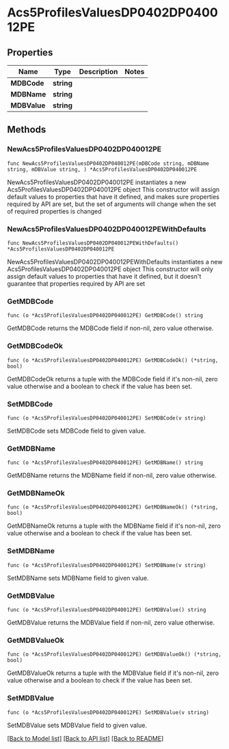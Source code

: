 # Acs5ProfilesValuesDP0402DP040012PE

## Properties

Name | Type | Description | Notes
------------ | ------------- | ------------- | -------------
**MDBCode** | **string** |  | 
**MDBName** | **string** |  | 
**MDBValue** | **string** |  | 

## Methods

### NewAcs5ProfilesValuesDP0402DP040012PE

`func NewAcs5ProfilesValuesDP0402DP040012PE(mDBCode string, mDBName string, mDBValue string, ) *Acs5ProfilesValuesDP0402DP040012PE`

NewAcs5ProfilesValuesDP0402DP040012PE instantiates a new Acs5ProfilesValuesDP0402DP040012PE object
This constructor will assign default values to properties that have it defined,
and makes sure properties required by API are set, but the set of arguments
will change when the set of required properties is changed

### NewAcs5ProfilesValuesDP0402DP040012PEWithDefaults

`func NewAcs5ProfilesValuesDP0402DP040012PEWithDefaults() *Acs5ProfilesValuesDP0402DP040012PE`

NewAcs5ProfilesValuesDP0402DP040012PEWithDefaults instantiates a new Acs5ProfilesValuesDP0402DP040012PE object
This constructor will only assign default values to properties that have it defined,
but it doesn't guarantee that properties required by API are set

### GetMDBCode

`func (o *Acs5ProfilesValuesDP0402DP040012PE) GetMDBCode() string`

GetMDBCode returns the MDBCode field if non-nil, zero value otherwise.

### GetMDBCodeOk

`func (o *Acs5ProfilesValuesDP0402DP040012PE) GetMDBCodeOk() (*string, bool)`

GetMDBCodeOk returns a tuple with the MDBCode field if it's non-nil, zero value otherwise
and a boolean to check if the value has been set.

### SetMDBCode

`func (o *Acs5ProfilesValuesDP0402DP040012PE) SetMDBCode(v string)`

SetMDBCode sets MDBCode field to given value.


### GetMDBName

`func (o *Acs5ProfilesValuesDP0402DP040012PE) GetMDBName() string`

GetMDBName returns the MDBName field if non-nil, zero value otherwise.

### GetMDBNameOk

`func (o *Acs5ProfilesValuesDP0402DP040012PE) GetMDBNameOk() (*string, bool)`

GetMDBNameOk returns a tuple with the MDBName field if it's non-nil, zero value otherwise
and a boolean to check if the value has been set.

### SetMDBName

`func (o *Acs5ProfilesValuesDP0402DP040012PE) SetMDBName(v string)`

SetMDBName sets MDBName field to given value.


### GetMDBValue

`func (o *Acs5ProfilesValuesDP0402DP040012PE) GetMDBValue() string`

GetMDBValue returns the MDBValue field if non-nil, zero value otherwise.

### GetMDBValueOk

`func (o *Acs5ProfilesValuesDP0402DP040012PE) GetMDBValueOk() (*string, bool)`

GetMDBValueOk returns a tuple with the MDBValue field if it's non-nil, zero value otherwise
and a boolean to check if the value has been set.

### SetMDBValue

`func (o *Acs5ProfilesValuesDP0402DP040012PE) SetMDBValue(v string)`

SetMDBValue sets MDBValue field to given value.



[[Back to Model list]](../README.md#documentation-for-models) [[Back to API list]](../README.md#documentation-for-api-endpoints) [[Back to README]](../README.md)


